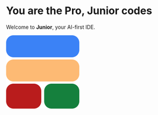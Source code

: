 # <span class="cover-color-blue">You are the Pro,</span> <span class="cover-color-orange">Junior&nbsp;codes</span>

Welcome to **Junior**, your AI-first IDE.

![](assets/logo.svg)

